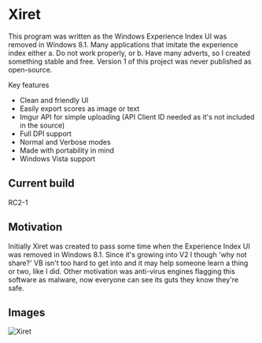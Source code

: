 # Xiret
This program was written as the Windows Experience Index UI was removed in Windows 8.1. Many applications that imitate the experience index either a. Do not work properly, or b. Have many adverts, so I created something stable and free. Version 1 of this project was never published as open-source.

Key features
 - Clean and friendly UI
 - Easily export scores as image or text
 - Imgur API for simple uploading (API Client ID needed as it's not included in the source)
 - Full DPI support
 - Normal and Verbose modes
 - Made with portability in mind
 - Windows Vista support

## Current build

RC2-1

## Motivation
Initially Xiret was created to pass some time when the Experience Index UI was removed in Windows 8.1. Since it's growing into V2 I though 'why not share?' VB isn't too hard to get into and it may help someone learn a thing or two, like I did. Other motivation was anti-virus engines flagging this software as malware, now everyone can see its guts they know they're safe.

## Images
![Xiret](https://bitmight.uk/software/xiret/resources/images/xiretapp.png)
